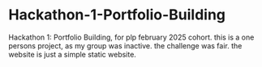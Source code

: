 # Hackathon-1-Portfolio-Building
Hackathon 1: Portfolio Building, for plp february 2025 cohort.
this is a one persons project, as my group was inactive.
the challenge was fair. 
the website is just a simple static website.